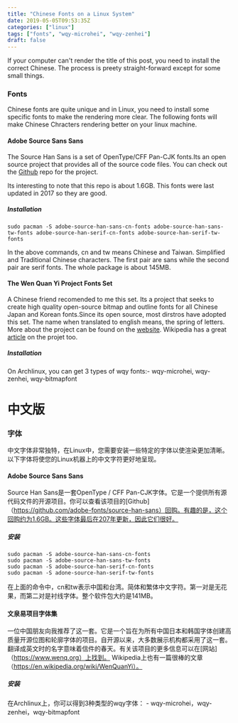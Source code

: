 ```yaml
---
title: "Chinese Fonts on a Linux System"
date: 2019-05-05T09:53:35Z
categories: ["linux"]
tags: ["fonts", "wqy-microhei", "wqy-zenhei"]
draft: false
---
```


If your computer can't render the title of this post, you need to install the correct Chinese. The process is preety straight-forward except
for some small things.

### Fonts
Chinese fonts are quite unique and in Linux, you need to install some specific fonts to make the rendering more clear.
The following fonts will make Chinese Chracters rendering better on your linux machine.

#### Adobe Source Sans Sans
The Source Han Sans is a set of OpenType/CFF Pan-CJK fonts.Its an open source project that provides all of the source code files.
You can check out the [Github](https://github.com/adobe-fonts/source-han-sans) repo for the project.

Its interesting to note that this repo is about 1.6GB. This fonts were last updated in 2017 so they are good.

##### Installation

```console
sudo pacman -S adobe-source-han-sans-cn-fonts adobe-source-han-sans-tw-fonts adobe-source-han-serif-cn-fonts adobe-source-han-serif-tw-fonts
```

In the above commands, cn and tw means Chinese and Taiwan. Simplified and Traditional Chinese characters.
The first pair are sans while the second pair are serif fonts. The whole package is about 145MB.

#### The Wen Quan Yi Project Fonts Set

A Chinese friend recomended to me this set. Its a project that seeks to create high quality open-source bitmap and outline fonts for all Chinese Japan and Korean fonts.Since its open source, most dirstros have adopted this set. The name when translated to english means, the spring of letters. More about the project can be found on the [website](https://www.wenq.org). Wikipedia has a great [article](https://en.wikipedia.org/wiki/WenQuanYi) on the projet too.

##### Installation

On Archlinux, you can get 3 types of wqy fonts:- wqy-microhei, wqy-zenhei, wqy-bitmapfont

# 中文版

### 字体
中文字体非常独特，在Linux中，您需要安装一些特定的字体以使渲染更加清晰。以下字体将使您的Linux机器上的中文字符更好地呈现。

#### Adob​​e Source Sans Sans
Source Han Sans是一套OpenType / CFF Pan-CJK字体。它是一个提供所有源代码文件的开源项目。你可以查看该项目的[Github]（https://github.com/adobe-fonts/source-han-sans）回购。有趣的是，这个回购约为1.6GB。这些字体最后在207年更新，因此它们很好。

##### 安装

```控制台
sudo pacman -S adobe-source-han-sans-cn-fonts
sudo pacman -S adobe-source-han-sans-tw-fonts
sudo pacman -S adobe-source-han-serif-cn-fonts
sudo pacman -S adone-source-han-serif-tw-fonts
```
在上面的命令中，cn和tw表示中国和台湾。简体和繁体中文字符。第一对是无花果，而第二对是衬线字体。整个软件包大约是141MB。

#### 文泉易项目字体集

一位中国朋友向我推荐了这一套。它是一个旨在为所有中国日本和韩国字体创建高质量开源位图和轮廓字体的项目。自开源以来，大多数展示机构都采用了这一套。翻译成英文时的名字意味着信件的春天。有关该项目的更多信息可以在[网站]（https://www.wenq.org）上找到。 Wikipedia上也有一篇很棒的文章（https://en.wikipedia.org/wiki/WenQuanYi）。

##### 安装

在Archlinux上，你可以得到3种类型的wqy字体： - wqy-microhei，wqy-zenhei，wqy-bitmapfont

